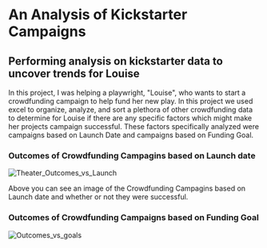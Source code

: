 # An Analysis of Kickstarter Campaigns
## Performing analysis on kickstarter data to uncover trends for Louise

  In this project, I was helping a playwright, "Louise", who wants to start a crowdfunding campaign to help fund her new play. In this project we used excel to organize, analyze, and sort a plethora of other crowdfunding data to determine for Louise if there are any specific factors which might make her projects campaign successful. These factors specifically analyzed were campaigns based on Launch Date and campaigns based on Funding Goal.

### Outcomes of Crowdfunding Campagins based on Launch date
![Theater_Outcomes_vs_Launch](https://user-images.githubusercontent.com/86446641/123870808-e16a4e80-d900-11eb-8c0a-a5b6bbc65025.png)

  Above you can see an image of the Crowdfunding Campagins based on Launch date and whether or not they were successful.
### Outcomes of Crowdfunding Campaigns based on Funding Goal 
![Outcomes_vs_goals](https://user-images.githubusercontent.com/86446641/123870839-ec24e380-d900-11eb-872a-bead1c33d011.png)




